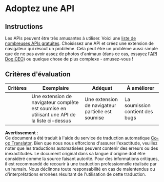<!--
CO_OP_TRANSLATOR_METADATA:
{
  "original_hash": "a0c78d1dd9d1acdbf7f52e7cc3ebe1a7",
  "translation_date": "2025-08-23T23:40:55+00:00",
  "source_file": "5-browser-extension/2-forms-browsers-local-storage/assignment.md",
  "language_code": "fr"
}
-->
# Adoptez une API

## Instructions

Les APIs peuvent être très amusantes à utiliser. Voici une [liste de nombreuses APIs gratuites](https://github.com/public-apis/public-apis). Choisissez une API et créez une extension de navigateur qui résout un problème. Cela peut être un problème aussi simple que de ne pas avoir assez de photos d'animaux (dans ce cas, essayez l'[API Dog CEO](https://dog.ceo/dog-api/)) ou quelque chose de plus complexe - amusez-vous !

## Critères d'évaluation

| Critères | Exemplaire                                                                  | Adéquat                                 | À améliorer             |
| -------- | -------------------------------------------------------------------------- | --------------------------------------- | ----------------------- |
|          | Une extension de navigateur complète est soumise en utilisant une API de la liste ci-dessus | Une extension de navigateur partielle est soumise | La soumission contient des bugs |

**Avertissement** :  
Ce document a été traduit à l'aide du service de traduction automatique [Co-op Translator](https://github.com/Azure/co-op-translator). Bien que nous nous efforcions d'assurer l'exactitude, veuillez noter que les traductions automatisées peuvent contenir des erreurs ou des inexactitudes. Le document original dans sa langue d'origine doit être considéré comme la source faisant autorité. Pour des informations critiques, il est recommandé de recourir à une traduction professionnelle réalisée par un humain. Nous déclinons toute responsabilité en cas de malentendus ou d'interprétations erronées résultant de l'utilisation de cette traduction.
